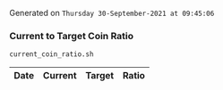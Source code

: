 Generated on `Thursday 30-September-2021 at 09:45:06`

### Current to Target Coin Ratio
`current_coin_ratio.sh`

Date|Current|Target|Ratio
---|---|---|---
